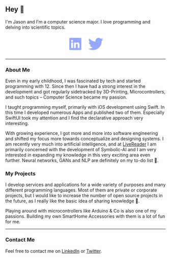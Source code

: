 ## Hey 👋

I'm Jason and I'm a computer science major. I love programming and delving into scientific topics.

<div align="center">
	<a href="https://www.linkedin.com/in/jason-rietzke"><img alt="LinkedIn" src="./icons/LinkedIn.svg" height=60></img></a>
	<a href="https://twitter.com/JasonRietzke"><img alt="Twitter" src="./icons/Twitter.svg" height=60></img></a>
</div>

<hr>

### About Me

Even in my early childhood, I was fascinated by tech and started programming with 12. Since then I have had a strong interest in the development and got regularly sidetracked by 3D-Printing, Microcontrollers, and such topics – Computer Science became my passion.

I taught programming myself, primarily with iOS development using Swift. In this time I developed numerous Apps and published two of them. Especially SwiftUI took my attention and I find the declarative approach very interesting.

With growing experience, I got more and more into software engineering and shifted my focus more towards conceptualize and designing systems. I am recently very much into artificial intelligence, and at [LiveReader](https://github.com/livereader) I am primarily concerned with the development of Symbolic-AI and I am very interested in expanding my knowledge in this very exciting area even further. Neural networks, GANs and NLP are definitely on my to-do list 📝.


### My Projects

I develop services and applications for a wide variety of purposes and many different programming languages. Most of them are private or corporate projects, but I would like to increase the number of open source projects in the future, as I really like the basic idea of sharing knowledge 🙂.

Playing around with microcontrollers like Arduino & Co is also one of my passions. Building my own SmartHome Accessories with them is a lot of fun for me.

<hr>

### Contact Me

Feel free to contact me on [LinkedIn] or [Twitter].


[Twitter]: https://twitter.com/JasonRietzke
[LinkedIn]: https://www.linkedin.com/in/jason-rietzke

